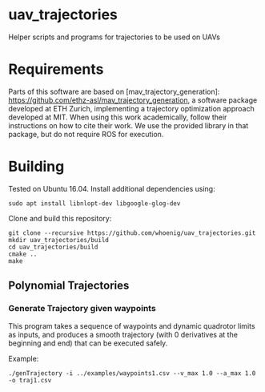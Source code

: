 # uav_trajectories
Helper scripts and programs for trajectories to be used on UAVs

# Requirements

Parts of this software are based on [mav_trajectory_generation]: https://github.com/ethz-asl/mav_trajectory_generation, a software package developed at ETH Zurich, implementing a trajectory optimization approach developed at MIT.
When using this work academically, follow their instructions on how to cite their work.
We use the provided library in that package, but do not require ROS for execution.

# Building

Tested on Ubuntu 16.04. Install additional dependencies using:

```
sudo apt install libnlopt-dev libgoogle-glog-dev
```

Clone and build this repository:

```
git clone --recursive https://github.com/whoenig/uav_trajectories.git
mkdir uav_trajectories/build
cd uav_trajectories/build
cmake ..
make
```

## Polynomial Trajectories

### Generate Trajectory given waypoints

This program takes a sequence of waypoints and dynamic quadrotor limits as inputs, and produces a smooth trajectory (with 0 derivatives at the beginning and end) that can be executed safely.

Example:

```
./genTrajectory -i ../examples/waypoints1.csv --v_max 1.0 --a_max 1.0 -o traj1.csv
```
